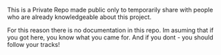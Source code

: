 This is a Private Repo made public only to temporarily share with people who are already knowledgeable about this project.

For this reason there is no documentation in this repo.
Im asuming that if you got here, you know what you came for.
And if you dont - you should follow your tracks!
